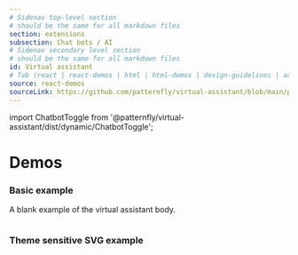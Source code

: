 ```yaml
---
# Sidenav top-level section
# should be the same for all markdown files
section: extensions
subsection: Chat bots / AI
# Sidenav secondary level section
# should be the same for all markdown files
id: Virtual assistant
# Tab (react | react-demos | html | html-demos | design-guidelines | accessibility)
source: react-demos
sourceLink: https://github.com/patternfly/virtual-assistant/blob/main/packages/module/patternfly-docs/content/extensions/virtual-assistant/examples/demos/demos.md
---
```


import ChatbotToggle from '@patternfly/virtual-assistant/dist/dynamic/ChatbotToggle';

# Demos

### Basic example

A blank example of the virtual assistant body.

```js file="./VirtualAssistantDemo.tsx" isFullscreen

```

### Theme sensitive SVG example

```js file="./IncludingAThemeSensitiveSVG.tsx"

```

